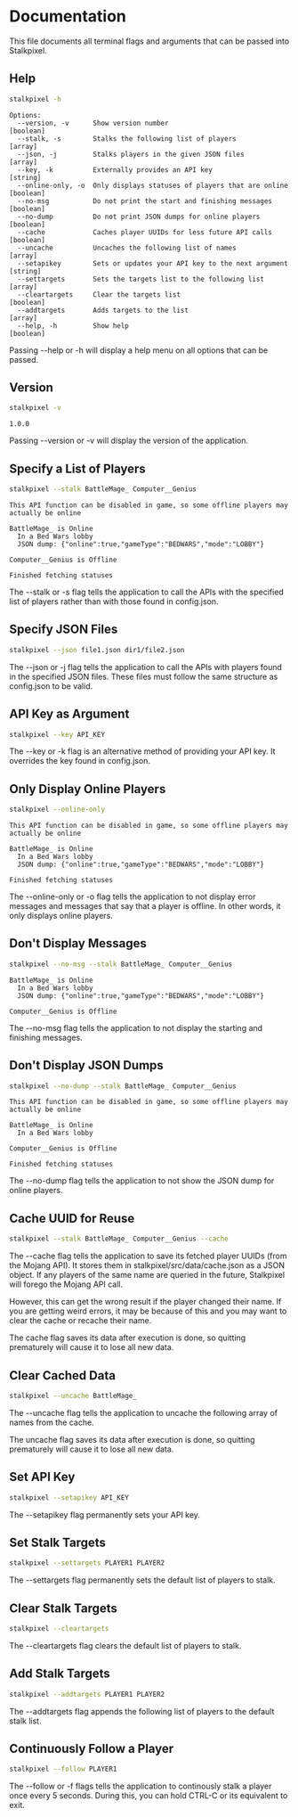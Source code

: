 # Documentation

This file documents all terminal flags and arguments that can be passed into Stalkpixel.

## Help
```sh
stalkpixel -h
```
```
Options:
  --version, -v      Show version number                               [boolean]
  --stalk, -s        Stalks the following list of players                [array]
  --json, -j         Stalks players in the given JSON files              [array]
  --key, -k          Externally provides an API key                     [string]
  --online-only, -o  Only displays statuses of players that are online [boolean]
  --no-msg           Do not print the start and finishing messages     [boolean]
  --no-dump          Do not print JSON dumps for online players        [boolean]
  --cache            Caches player UUIDs for less future API calls     [boolean]
  --uncache          Uncaches the following list of names                [array]
  --setapikey        Sets or updates your API key to the next argument  [string]
  --settargets       Sets the targets list to the following list         [array]
  --cleartargets     Clear the targets list                            [boolean]
  --addtargets       Adds targets to the list                            [array]
  --help, -h         Show help                                         [boolean]
```

Passing --help or -h will display a help menu on all options that can be passed.

## Version
```sh
stalkpixel -v
```
```
1.0.0
```

Passing --version or -v will display the version of the application.

## Specify a List of Players
```sh
stalkpixel --stalk BattleMage_ Computer__Genius
```
```
This API function can be disabled in game, so some offline players may actually be online

BattleMage_ is Online
  In a Bed Wars lobby
  JSON dump: {"online":true,"gameType":"BEDWARS","mode":"LOBBY"}

Computer__Genius is Offline

Finished fetching statuses
```

The --stalk or -s flag tells the application to call the APIs with the specified list of players rather than with those found in config.json.

## Specify JSON Files
```sh
stalkpixel --json file1.json dir1/file2.json
```

The --json or -j flag tells the application to call the APIs with players found in the specified JSON files. These files must follow the same structure as config.json to be valid.

## API Key as Argument
```sh
stalkpixel --key API_KEY
```

The --key or -k flag is an alternative method of providing your API key. It overrides the key found in config.json.

## Only Display Online Players
```sh
stalkpixel --online-only
```
```
This API function can be disabled in game, so some offline players may actually be online

BattleMage_ is Online
  In a Bed Wars lobby
  JSON dump: {"online":true,"gameType":"BEDWARS","mode":"LOBBY"}

Finished fetching statuses
```

The --online-only or -o flag tells the application to not display error messages and messages that say that a player is offline. In other words, it only displays online players.

## Don't Display Messages
```sh
stalkpixel --no-msg --stalk BattleMage_ Computer__Genius
```
```
BattleMage_ is Online
  In a Bed Wars lobby
  JSON dump: {"online":true,"gameType":"BEDWARS","mode":"LOBBY"}

Computer__Genius is Offline
```

The --no-msg flag tells the application to not display the starting and finishing messages.

## Don't Display JSON Dumps
```sh
stalkpixel --no-dump --stalk BattleMage_ Computer__Genius
```
```
This API function can be disabled in game, so some offline players may actually be online

BattleMage_ is Online
  In a Bed Wars lobby

Computer__Genius is Offline

Finished fetching statuses
```

The --no-dump flag tells the application to not show the JSON dump for online players.

## Cache UUID for Reuse
```sh
stalkpixel --stalk BattleMage_ Computer__Genius --cache
```

The --cache flag tells the application to save its fetched player UUIDs (from the Mojang API). It stores them in stalkpixel/src/data/cache.json as a JSON object. If any players of the same name are queried in the future, Stalkpixel will forego the Mojang API call.

However, this can get the wrong result if the player changed their name. If you are getting weird errors, it may be because of this and you may want to clear the cache or recache their name.

The cache flag saves its data after execution is done, so quitting prematurely will cause it to lose all new data.

## Clear Cached Data
```sh
stalkpixel --uncache BattleMage_
```

The --uncache flag tells the application to uncache the following array of names from the cache.

The uncache flag saves its data after execution is done, so quitting prematurely will cause it to lose all new data.

## Set API Key
```sh
stalkpixel --setapikey API_KEY
```

The --setapikey flag permanently sets your API key.

## Set Stalk Targets
```sh
stalkpixel --settargets PLAYER1 PLAYER2
```

The --settargets flag permanently sets the default list of players to stalk.

## Clear Stalk Targets
```sh
stalkpixel --cleartargets
```

The --cleartargets flag clears the default list of players to stalk.

## Add Stalk Targets
```sh
stalkpixel --addtargets PLAYER1 PLAYER2
```

The --addtargets flag appends the following list of players to the default stalk list.

## Continuously Follow a Player
```sh
stalkpixel --follow PLAYER1
```

The --follow or -f flags tells the application to continously stalk a player once every 5 seconds. During this, you can hold CTRL-C or its equivalent to exit.
